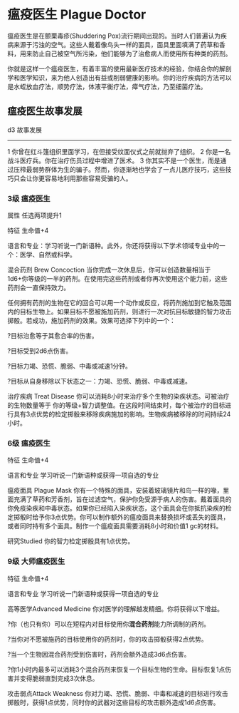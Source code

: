 # 瘟疫医生 Plague Doctor

瘟疫医生是在颤栗毒疹(Shuddering
Pox)流行期间出现的。当时人们普遍认为疾病来源于污浊的空气。这些人戴着像鸟头一样的面具，面具里面填满了药草和香料，用来防止自己被空气所污染，他们能够为了治愈病人而使用所有种类的药剂。

你就是这样一个瘟疫医生，有着丰富的使用最新医疗技术的经验，你结合你的解剖学和医学知识，来为他人创造出有益或削弱健康的影响。你的治疗疾病的方法可以是水蛭放血疗法，顺势疗法，体液平衡疗法，瘴气疗法，乃至细菌疗法。

## 瘟疫医生故事发展

  d3   故事发展
  ---- --------------------------------------------------------------------------------------------------------------------------------------------
  1    你曾在红斗篷组织里面学习，在但接受纹面仪式之前就抛弃了组织。
  2    你是一名战斗医疗兵。你在治疗伤员过程中增进了医术。
  3    你其实不是一个医生，而是通过压榨最弱势群体为生的骗子。然而，你逐渐地也学会了一点儿医疗技巧，这些技巧只会让你更容易地利用那些容易受骗的人。

### 3级 瘟疫医生

属性 任选两项提升1

特征 生命值+4

语言和专业：学习听说一门新语种。此外，你还将获得以下学术领域专业中的一个：医学、自然或科学。

混合药剂 Brew Concoction 当你完成一次休息后，你可以创造数量相当于
1d6+你等级的一半的药剂。在使用完这些药剂或者你再次使用这个能力前，这些药剂会一直保持效力。

任何拥有药剂的生物在它的回合可以用一个动作或反应，将药剂施加到它触及范围内的目标生物上。如果目标不愿被施加药剂，则进行一次对抗目标敏捷的智力攻击掷骰。若成功，施加药剂的效果。效果可选择下列中的一个：

?目标治愈等于其愈合率的伤害。

?目标受到2d6点伤害。

?目标力竭、恐慌、脆弱、中毒或减速1分钟。

?目标从自身移除以下状态之一：力竭、恐慌、脆弱、中毒或减速。

治疗疾病 Treat Disease
你可以消耗8小时来治疗多个生物的染疾状态。可被治疗的生物数量等于
你的等级+智力调整值。在这段时间结束时，每个被治疗的目标进行具有3点优势的检定掷骰来移除疾病施加的影响。生物疾病被移除的时间持续24小时。

### 6级 瘟疫医生

特征 生命值+4

语言和专业 学习听说一门新语种或获得一项自选的专业

瘟疫面具 Plague Mask
你有一个特殊的面具，安装着玻璃镜片和鸟一样的喙，里面充满了草药和芳香剂，旨在过滤空气，保护你免受源于病人的伤害。戴着面具的你免疫染疾和中毒状态。如果你已经陷入染疾状态，这个面具会在你抵抗染疾的检定掷骰时给予你3点优势。你可以制作额外的瘟疫面具来替换损坏或丢失的面具，或者同时持有多个面具。制作一个瘟疫面具需要消耗8小时和价值1
gc的材料。

研究Studied 你的智力检定掷骰具有1点优势。

### 9级 大师瘟疫医生

特征 生命值+4

语言和专业 学习听说一门新语种或获得一项自选的专业

高等医学Advanced Medicine 你对医学的理解越发精细。你将获得以下增益。

?你（也只有你）可以在短程内对目标使用你**混合药剂**能力所调制的药剂。

?当你对不愿被施药的目标使用你的药剂时，你的攻击掷骰获得2点优势。

?当一个生物因混合药剂受到伤害时，药剂会额外造成3d6点伤害。

?你1小时内最多可以消耗3个混合药剂来恢复一个目标生物的生命。目标恢复1点伤害并变得脆弱直到完成3次休息。

攻击弱点Attack Weakness
你对力竭、恐慌、脆弱、中毒和减速的目标进行攻击掷骰时，获得1点优势，同时你的武器对这些目标的攻击额外造成1d6点伤害。

